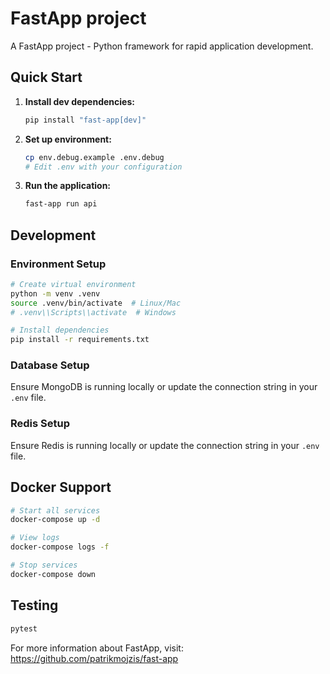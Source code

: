 # FastApp project

A FastApp project - Python framework for rapid application development.

## Quick Start

1. **Install dev dependencies:**
   ```bash
   pip install "fast-app[dev]"
   ```

2. **Set up environment:**
   ```bash
   cp env.debug.example .env.debug
   # Edit .env with your configuration
   ```

3. **Run the application:**
   ```bash
   fast-app run api
   ```

## Development

### Environment Setup

```bash
# Create virtual environment
python -m venv .venv
source .venv/bin/activate  # Linux/Mac
# .venv\\Scripts\\activate  # Windows

# Install dependencies
pip install -r requirements.txt
```

### Database Setup

Ensure MongoDB is running locally or update the connection string in your `.env` file.

### Redis Setup

Ensure Redis is running locally or update the connection string in your `.env` file.

## Docker Support

```bash
# Start all services
docker-compose up -d

# View logs
docker-compose logs -f

# Stop services
docker-compose down
```

## Testing

```bash
pytest
```

For more information about FastApp, visit: https://github.com/patrikmojzis/fast-app